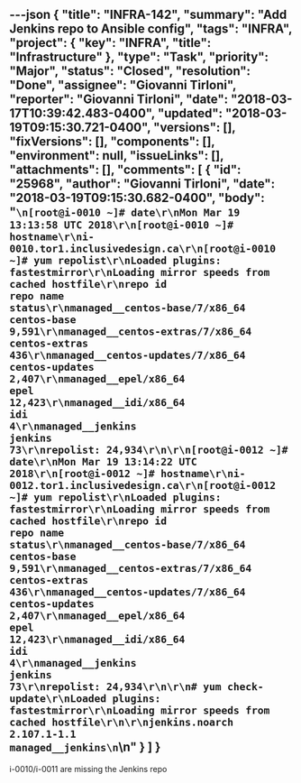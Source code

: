 ---json
{
  "title": "INFRA-142",
  "summary": "Add Jenkins repo to Ansible config",
  "tags": "INFRA",
  "project": {
    "key": "INFRA",
    "title": "Infrastructure"
  },
  "type": "Task",
  "priority": "Major",
  "status": "Closed",
  "resolution": "Done",
  "assignee": "Giovanni Tirloni",
  "reporter": "Giovanni Tirloni",
  "date": "2018-03-17T10:39:42.483-0400",
  "updated": "2018-03-19T09:15:30.721-0400",
  "versions": [],
  "fixVersions": [],
  "components": [],
  "environment": null,
  "issueLinks": [],
  "attachments": [],
  "comments": [
    {
      "id": "25968",
      "author": "Giovanni Tirloni",
      "date": "2018-03-19T09:15:30.682-0400",
      "body": "```\n[root@i-0010 ~]# date\r\nMon Mar 19 13:13:58 UTC 2018\r\n[root@i-0010 ~]# hostname\r\ni-0010.tor1.inclusivedesign.ca\r\n[root@i-0010 ~]# yum repolist\r\nLoaded plugins: fastestmirror\r\nLoading mirror speeds from cached hostfile\r\nrepo id                                                                repo name                                            status\r\nmanaged__centos-base/7/x86_64                                          centos-base                                           9,591\r\nmanaged__centos-extras/7/x86_64                                        centos-extras                                           436\r\nmanaged__centos-updates/7/x86_64                                       centos-updates                                        2,407\r\nmanaged__epel/x86_64                                                   epel                                                 12,423\r\nmanaged__idi/x86_64                                                    idi                                                       4\r\nmanaged__jenkins                                                       jenkins                                                  73\r\nrepolist: 24,934\r\n\r\n[root@i-0012 ~]# date\r\nMon Mar 19 13:14:22 UTC 2018\r\n[root@i-0012 ~]# hostname\r\ni-0012.tor1.inclusivedesign.ca\r\n[root@i-0012 ~]# yum repolist\r\nLoaded plugins: fastestmirror\r\nLoading mirror speeds from cached hostfile\r\nrepo id                                                           repo name                                       status\r\nmanaged__centos-base/7/x86_64                                     centos-base                                      9,591\r\nmanaged__centos-extras/7/x86_64                                   centos-extras                                      436\r\nmanaged__centos-updates/7/x86_64                                  centos-updates                                   2,407\r\nmanaged__epel/x86_64                                              epel                                            12,423\r\nmanaged__idi/x86_64                                               idi                                                  4\r\nmanaged__jenkins                                                  jenkins                                             73\r\nrepolist: 24,934\r\n\r\n# yum check-update\r\nLoaded plugins: fastestmirror\r\nLoading mirror speeds from cached hostfile\r\n\r\njenkins.noarch                            2.107.1-1.1                             managed__jenkins\n```\n"
    }
  ]
}
---
i-0010/i-0011 are missing the Jenkins repo

        